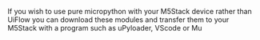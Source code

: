 If you wish to use pure micropython with your M5Stack device rather than UiFlow you can download
these modules and transfer them to your M5Stack with a program such as uPyloader, VScode or Mu
